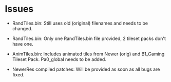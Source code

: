 # Issues #

- RandTiles.bin: Still uses old (original) filenames and needs to be changed.
- RandTiles.bin: Only one RandTiles.bin file provided, 2 tileset packs don't have one.
- AnimTiles.bin: Includes animated tiles from Newer (orig) and B1_Gaming Tileset Pack. Pa0_global needs to be added.

- NewerRes compiled patches: Will be provided as soon as all bugs are fixed.
